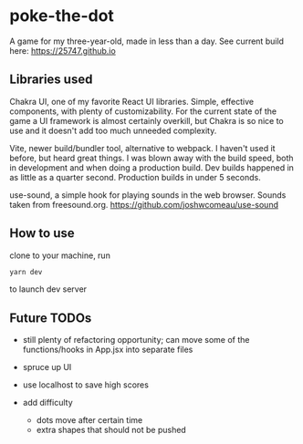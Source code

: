 # poke-the-dot

A game for my three-year-old, made in less than a day.
See current build here: https://25747.github.io

## Libraries used

Chakra UI, one of my favorite React UI libraries. Simple, effective components, with plenty of customizability. For the current state of the game a UI framework is almost certainly overkill, but Chakra is so nice to use and it doesn't add too much unneeded complexity.

Vite, newer build/bundler tool, alternative to webpack. I haven't used it before, but heard great things. I was blown away with the build speed, both in development and when doing a production build. Dev builds happened in as little as a quarter second. Production builds in under 5 seconds.

use-sound, a simple hook for playing sounds in the web browser. Sounds taken from freesound.org. https://github.com/joshwcomeau/use-sound

## How to use

clone to your machine, run

```bash
yarn dev
```

to launch dev server

## Future TODOs

- still plenty of refactoring opportunity; can move some of the functions/hooks in App.jsx into separate files

- spruce up UI

- use localhost to save high scores

- add difficulty
  - dots move after certain time
  - extra shapes that should not be pushed
